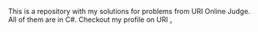 This is a repository with my solutions for problems from URI Online Judge. All of them are in C#.
Checkout my profile on URI <a href="https://www.urionlinejudge.com.br/judge/en/profile/126319">.
